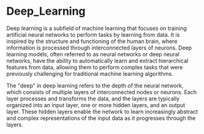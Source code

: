 # Deep_Learning

Deep learning is a subfield of machine learning that focuses on training artificial neural networks to perform tasks by learning from data. It is inspired by the structure and functioning of the human brain, where information is processed through interconnected layers of neurons. Deep learning models, often referred to as neural networks or deep neural networks, have the ability to automatically learn and extract hierarchical features from data, allowing them to perform complex tasks that were previously challenging for traditional machine learning algorithms.

The "deep" in deep learning refers to the depth of the neural network, which consists of multiple layers of interconnected nodes or neurons. Each layer processes and transforms the data, and the layers are typically organized into an input layer, one or more hidden layers, and an output layer. These hidden layers enable the network to learn increasingly abstract and complex representations of the input data as it progresses through the layers.
